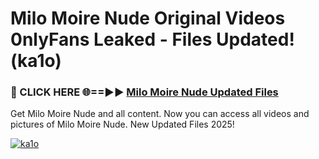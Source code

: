 # Milo Moire Nude Original Videos 0nlyFans Leaked - Files Updated! (ka1o)

<h3>🔴 CLICK HERE 🌐==►► <a href="https://tinyurl.com/52m3yx9h" rel="nofollow">Milo Moire Nude Updated Files</a></h3>

Get Milo Moire Nude and all content. Now you can access all videos and pictures of Milo Moire Nude. New Updated Files 2025!

[![ka1o](https://i.imgur.com/TnHtlc8.gif)](https://tinyurl.com/52m3yx9h)

